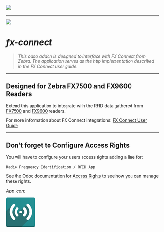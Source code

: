 <img src="https://odoocdn.com/openerp_website/static/src/img/assets/png/odoo_logo.png" width="200"/>

---
<img src="https://www.l-tron.com/wp-content/uploads/2017/01/Zebra_Logo_K.jpg" width="200"/>

# *fx-connect*

>*This odoo addon is designed to interface with FX Connect from Zebra. The application serves as the http implementation described in the FX Connect user guide.*

---
## Designed for Zebra FX7500 and FX9600 Readers

Extend this application to integrate with the RFID data gathered from [FX7500](https://www.zebra.com/us/en/products/rfid/rfid-readers/fx7500.html) and [FX9600](https://www.zebra.com/us/en/products/rfid/rfid-readers/fx9600.html) readers.

For more information about FX Connect integrations: [FX Connect User Guide](https://www.zebra.com/content/dam/zebra_new_ia/en-us/manuals/rfid/fxconnect-ug-en.pdf)

---
## Don't forget to Configure Access Rights

You will have to configure your users access rights adding a line for:

`Radio Frequency Identification / RFID App`

See the Odoo documentation for [Access Rights](https://www.odoo.com/documentation/15.0/applications/general/users/access_rights.html) to see how you can manage these rights.

*App Icon:*

![Icon](./static/description/icon.png)

